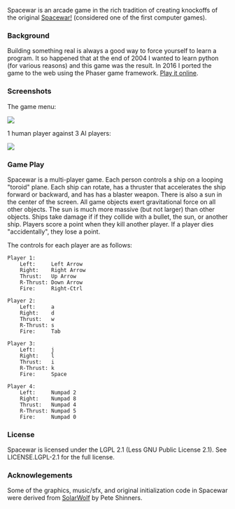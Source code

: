 Spacewar is an arcade game in the rich tradition of creating knockoffs
of the original [Spacewar!](http://en.wikipedia.org/wiki/Spacewar!)
(considered one of the first computer games).

### Background 

Building something real is always a good way to force yourself to
learn a program. It so happened that at the end of 2004 I wanted to
learn python (for various reasons) and this game was the result. In
2016 I ported the game to the web using the Phaser game framework.
<a href="https://kanaka.github.io/spacewar">Play it online</a>.


### Screenshots

The game menu:

<img src="http://kanaka.github.com/spacewar/data/spacewar1.png">


1 human player against 3 AI players:

<img src="http://kanaka.github.com/spacewar/data/spacewar2.png">


### Game Play

Spacewar is a multi-player game. Each person controls a ship on
a looping "toroid" plane. Each ship can rotate, has a thruster that
accelerates the ship forward or backward, and has has a blaster weapon.
There is also a sun in the center of the screen.  All game objects exert
gravitational force on all other objects. The sun is much more massive
(but not larger) than other objects. Ships take damage if if they
collide with a bullet, the sun, or another ship. Players score a point
when they kill another player. If a player dies "accidentally", they
lose a point.

The controls for each player are as follows:

    Player 1:
        Left:     Left Arrow 
        Right:    Right Arrow 
        Thrust:   Up Arrow
        R-Thrust: Down Arrow
        Fire:     Right-Ctrl

    Player 2:
        Left:     a
        Right:    d
        Thrust:   w
        R-Thrust: s
        Fire:     Tab

    Player 3:
        Left:     j
        Right:    l
        Thrust:   i
        R-Thrust: k
        Fire:     Space

    Player 4:
        Left:     Numpad 2
        Right:    Numpad 8
        Thrust:   Numpad 4
        R-Thrust: Numpad 5
        Fire:     Numpad 0


### License

Spacewar is licensed under the LGPL 2.1 (Less GNU Public License 2.1).
See LICENSE.LGPL-2.1 for the full license.

### Acknowlegements

Some of the graphics, music/sfx, and original initialization code in
Spacewar were derived from
[SolarWolf](http://pygame.org/shredwheat/solarwolf) by Pete Shinners.



